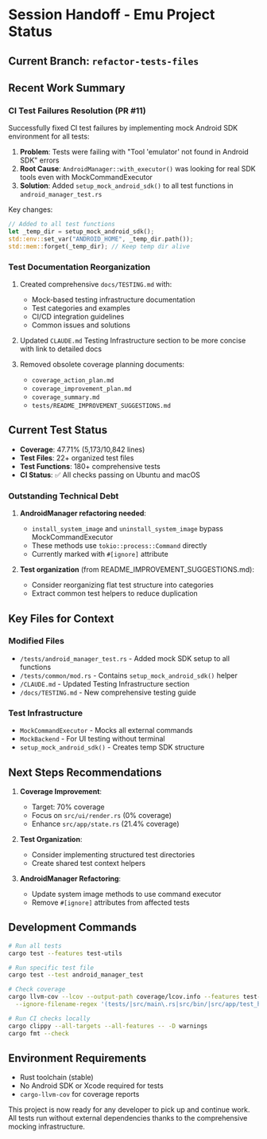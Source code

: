 # Session Handoff - Emu Project Status

## Current Branch: `refactor-tests-files`

## Recent Work Summary

### CI Test Failures Resolution (PR #11)

Successfully fixed CI test failures by implementing mock Android SDK environment for all tests:

1. **Problem**: Tests were failing with "Tool 'emulator' not found in Android SDK" errors
2. **Root Cause**: `AndroidManager::with_executor()` was looking for real SDK tools even with MockCommandExecutor
3. **Solution**: Added `setup_mock_android_sdk()` to all test functions in `android_manager_test.rs`

Key changes:

```rust
// Added to all test functions
let _temp_dir = setup_mock_android_sdk();
std::env::set_var("ANDROID_HOME", _temp_dir.path());
std::mem::forget(_temp_dir); // Keep temp dir alive
```

### Test Documentation Reorganization

1. Created comprehensive `docs/TESTING.md` with:
   - Mock-based testing infrastructure documentation
   - Test categories and examples
   - CI/CD integration guidelines
   - Common issues and solutions

2. Updated `CLAUDE.md` Testing Infrastructure section to be more concise with link to detailed docs

3. Removed obsolete coverage planning documents:
   - `coverage_action_plan.md`
   - `coverage_improvement_plan.md`
   - `coverage_summary.md`
   - `tests/README_IMPROVEMENT_SUGGESTIONS.md`

## Current Test Status

- **Coverage**: 47.71% (5,173/10,842 lines)
- **Test Files**: 22+ organized test files
- **Test Functions**: 180+ comprehensive tests
- **CI Status**: ✅ All checks passing on Ubuntu and macOS

### Outstanding Technical Debt

1. **AndroidManager refactoring needed**:
   - `install_system_image` and `uninstall_system_image` bypass MockCommandExecutor
   - These methods use `tokio::process::Command` directly
   - Currently marked with `#[ignore]` attribute

2. **Test organization** (from README_IMPROVEMENT_SUGGESTIONS.md):
   - Consider reorganizing flat test structure into categories
   - Extract common test helpers to reduce duplication

## Key Files for Context

### Modified Files

- `/tests/android_manager_test.rs` - Added mock SDK setup to all functions
- `/tests/common/mod.rs` - Contains `setup_mock_android_sdk()` helper
- `/CLAUDE.md` - Updated Testing Infrastructure section
- `/docs/TESTING.md` - New comprehensive testing guide

### Test Infrastructure

- `MockCommandExecutor` - Mocks all external commands
- `MockBackend` - For UI testing without terminal
- `setup_mock_android_sdk()` - Creates temp SDK structure

## Next Steps Recommendations

1. **Coverage Improvement**:
   - Target: 70% coverage
   - Focus on `src/ui/render.rs` (0% coverage)
   - Enhance `src/app/state.rs` (21.4% coverage)

2. **Test Organization**:
   - Consider implementing structured test directories
   - Create shared test context helpers

3. **AndroidManager Refactoring**:
   - Update system image methods to use command executor
   - Remove `#[ignore]` attributes from affected tests

## Development Commands

```bash
# Run all tests
cargo test --features test-utils

# Run specific test file
cargo test --test android_manager_test

# Check coverage
cargo llvm-cov --lcov --output-path coverage/lcov.info --features test-utils \
  --ignore-filename-regex '(tests/|src/main\.rs|src/bin/|src/app/test_helpers\.rs|src/fixtures/|src/managers/mock\.rs)'

# Run CI checks locally
cargo clippy --all-targets --all-features -- -D warnings
cargo fmt --check
```

## Environment Requirements

- Rust toolchain (stable)
- No Android SDK or Xcode required for tests
- `cargo-llvm-cov` for coverage reports

This project is now ready for any developer to pick up and continue work. All tests run without external dependencies thanks to the comprehensive mocking infrastructure.
